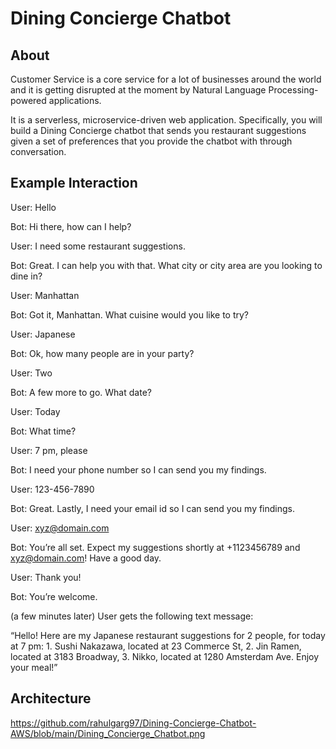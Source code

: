 # Dining Concierge Chatbot #

## About ##

Customer Service is a core service for a lot of businesses around the world and it is getting disrupted at the moment by Natural Language Processing-powered applications.

It is a serverless, microservice-driven web application. Specifically, you will build a Dining Concierge chatbot that sends you restaurant suggestions given a set of preferences that you provide the chatbot with through conversation. 

## Example Interaction ##

User: Hello

Bot: Hi there, how can I help?

User: I need some restaurant suggestions.

Bot: Great. I can help you with that. What city or city area are you looking to dine in?

User: Manhattan

Bot: Got it, Manhattan. What cuisine would you like to try?

User: Japanese

Bot: Ok, how many people are in your party?

User: Two

Bot: A few more to go. What date?

User: Today

Bot: What time?

User: 7 pm, please

Bot: I need your phone number so I can send you my findings.

User: 123-456-7890

Bot: Great. Lastly, I need your email id so I can send you my findings.

User: xyz@domain.com

Bot: You’re all set. Expect my suggestions shortly at +1123456789 and xyz@domain.com! Have a good day.

User: Thank you!

Bot: You’re welcome.

(a few minutes later)
User gets the following text message:

“Hello! Here are my Japanese restaurant suggestions for 2 people, for today at 7 pm: 1. Sushi Nakazawa, located at 23 Commerce St, 2. Jin Ramen, located at 3183 Broadway, 3. Nikko, located at 1280 Amsterdam Ave. Enjoy your meal!”

## Architecture ##

https://github.com/rahulgarg97/Dining-Concierge-Chatbot-AWS/blob/main/Dining_Concierge_Chatbot.png
